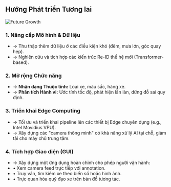 <!--
  Slide này sử dụng bố cục "4 góc" (Quadrant Layout) để trình bày các hướng phát triển.
  Một hình ảnh trung tâm biểu thị sự phát triển, tỏa ra 4 hướng.
-->
<section 
  data-background-image="/images/backgrounds/agenda-bg.png" 
  data-background-opacity="1"
  class="h-full"
>
  <div class="w-full h-full flex flex-col justify-center items-center">
    <h2 class="text-7xl font-bold mb-16 text-center text-white drop-shadow-lg">Hướng Phát triển <strong class="text-tech-highlight">Tương lai</strong></h2>
    <div class="w-full max-w-9xl mx-auto relative">
      <!-- HÌNH ẢNH TRUNG TÂM -->
      <div class="absolute inset-0 flex items-center justify-center">
        <img src="/images/icons/icon-growth.png" class="h-48 w-48 opacity-80" alt="Future Growth"/>
      </div>
      <!-- LƯỚI 2X2 CHO 4 HƯỚNG PHÁT TRIỂN -->
      <div class="grid grid-cols-2 gap-x-24 gap-y-16 relative">
        <!-- 1. Nâng cấp Mô hình & Dữ liệu -->
        <div class="fragment bg-tech-card/90 p-8 rounded-xl border-l-4 border-tech-highlight shadow-xl" data-fragment-index="1">
          <h3 class="text-5xl font-semibold text-tech-highlight mb-4">1. Nâng cấp Mô hình & Dữ liệu</h3>
          <ul class="text-3xl text-white font-medium space-y-3">
            <li>&rarr; Thu thập thêm dữ liệu ở các điều kiện khó (đêm, mưa lớn, góc quay hẹp).</li>
            <li>&rarr; Nghiên cứu và tích hợp các kiến trúc Re-ID thế hệ mới (Transformer-based).</li>
          </ul>
        </div>
        <!-- 2. Mở rộng Chức năng -->
        <div class="fragment bg-tech-card/90 p-8 rounded-xl border-l-4 border-tech-highlight shadow-xl" data-fragment-index="2">
          <h3 class="text-5xl font-semibold text-tech-highlight mb-4">2. Mở rộng Chức năng</h3>
          <ul class="text-3xl text-white font-medium space-y-3">
            <li>&rarr; <strong class="text-white">Nhận dạng Thuộc tính:</strong> Loại xe, màu sắc, hãng xe.</li>
            <li>&rarr; <strong class="text-white">Phân tích Hành vi:</strong> Ước tính tốc độ, phát hiện lấn làn, dừng đỗ sai quy định.</li>
          </ul>
        </div>
        <!-- 3. Triển khai Edge Computing -->
        <div class="fragment bg-tech-card/90 p-8 rounded-xl border-l-4 border-tech-highlight shadow-xl" data-fragment-index="3">
          <h3 class="text-5xl font-semibold text-tech-highlight mb-4">3. Triển khai Edge Computing</h3>
          <ul class="text-3xl text-white font-medium space-y-3">
            <li>&rarr; Tối ưu và triển khai pipeline lên các thiết bị Edge chuyên dụng (e.g., Intel Movidius VPU).</li>
            <li>&rarr; Xây dựng các "camera thông minh" có khả năng xử lý AI tại chỗ, giảm tải cho máy chủ trung tâm.</li>
          </ul>
        </div>
        <!-- 4. Tích hợp Giao diện Người dùng -->
        <div class="fragment bg-tech-card/90 p-8 rounded-xl border-l-4 border-tech-highlight shadow-xl" data-fragment-index="4">
          <h3 class="text-5xl font-semibold text-tech-highlight mb-4">4. Tích hợp Giao diện (GUI)</h3>
          <ul class="text-3xl text-white font-medium space-y-3">
            <li>&rarr; Xây dựng một ứng dụng hoàn chỉnh cho phép người vận hành:</li>
            <li class="ml-8">&bull; <span class="text-blue-300 font-semibold">Xem camera feed trực tiếp với annotation.</span></li>
            <li class="ml-8">&bull; <span class="text-green-300 font-semibold">Truy vấn, tìm kiếm xe theo biển số hoặc hình ảnh.</span></li>
            <li class="ml-8">&bull; <span class="text-yellow-300 font-semibold">Trực quan hóa quỹ đạo xe trên bản đồ tương tác.</span></li>
          </ul>
        </div>
      </div>
    </div>
  </div>
  </div>
</section>
